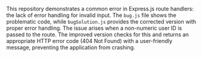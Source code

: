 This repository demonstrates a common error in Express.js route handlers: the lack of error handling for invalid input. The `bug.js` file shows the problematic code, while `bugSolution.js` provides the corrected version with proper error handling.  The issue arises when a non-numeric user ID is passed to the route.  The improved version checks for this and returns an appropriate HTTP error code (404 Not Found) with a user-friendly message, preventing the application from crashing.